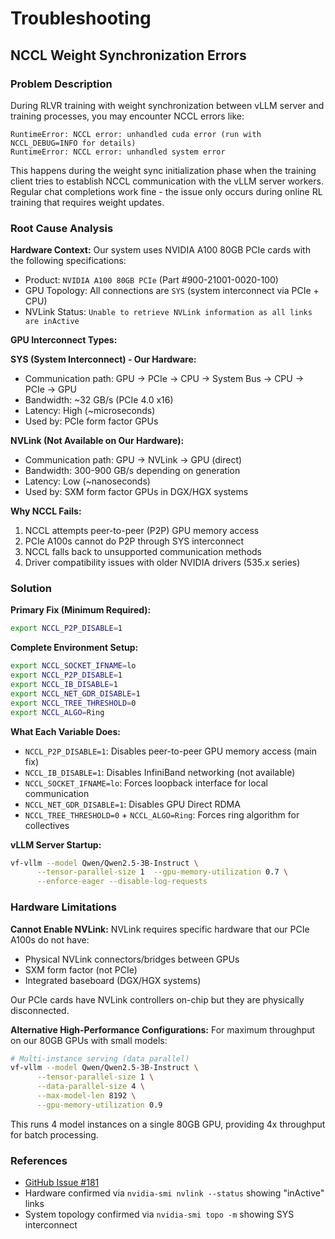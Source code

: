 # Troubleshooting

## NCCL Weight Synchronization Errors

### Problem Description

During RLVR training with weight synchronization between vLLM server and training processes, you may encounter NCCL errors like:

```
RuntimeError: NCCL error: unhandled cuda error (run with NCCL_DEBUG=INFO for details)
RuntimeError: NCCL error: unhandled system error
```

This happens during the weight sync initialization phase when the training client tries to establish NCCL communication with the vLLM server workers. Regular chat completions work fine - the issue only occurs during online RL training that requires weight updates.

### Root Cause Analysis

**Hardware Context:**
Our system uses NVIDIA A100 80GB PCIe cards with the following specifications:
- Product: `NVIDIA A100 80GB PCIe` (Part #900-21001-0020-100)
- GPU Topology: All connections are `SYS` (system interconnect via PCIe + CPU)
- NVLink Status: `Unable to retrieve NVLink information as all links are inActive`

**GPU Interconnect Types:**

**SYS (System Interconnect) - Our Hardware:**
- Communication path: GPU → PCIe → CPU → System Bus → CPU → PCIe → GPU
- Bandwidth: ~32 GB/s (PCIe 4.0 x16)
- Latency: High (~microseconds)
- Used by: PCIe form factor GPUs

**NVLink (Not Available on Our Hardware):**
- Communication path: GPU → NVLink → GPU (direct)
- Bandwidth: 300-900 GB/s depending on generation
- Latency: Low (~nanoseconds)
- Used by: SXM form factor GPUs in DGX/HGX systems

**Why NCCL Fails:**
1. NCCL attempts peer-to-peer (P2P) GPU memory access
2. PCIe A100s cannot do P2P through SYS interconnect
3. NCCL falls back to unsupported communication methods
4. Driver compatibility issues with older NVIDIA drivers (535.x series)

### Solution

**Primary Fix (Minimum Required):**
```bash
export NCCL_P2P_DISABLE=1
```

**Complete Environment Setup:**
```bash
export NCCL_SOCKET_IFNAME=lo
export NCCL_P2P_DISABLE=1
export NCCL_IB_DISABLE=1
export NCCL_NET_GDR_DISABLE=1
export NCCL_TREE_THRESHOLD=0
export NCCL_ALGO=Ring
```

**What Each Variable Does:**
- `NCCL_P2P_DISABLE=1`: Disables peer-to-peer GPU memory access (main fix)
- `NCCL_IB_DISABLE=1`: Disables InfiniBand networking (not available)
- `NCCL_SOCKET_IFNAME=lo`: Forces loopback interface for local communication
- `NCCL_NET_GDR_DISABLE=1`: Disables GPU Direct RDMA
- `NCCL_TREE_THRESHOLD=0` + `NCCL_ALGO=Ring`: Forces ring algorithm for collectives

**vLLM Server Startup:**
```bash
vf-vllm --model Qwen/Qwen2.5-3B-Instruct \
      --tensor-parallel-size 1  --gpu-memory-utilization 0.7 \
      --enforce-eager --disable-log-requests
```

### Hardware Limitations

**Cannot Enable NVLink:**
NVLink requires specific hardware that our PCIe A100s do not have:
- Physical NVLink connectors/bridges between GPUs
- SXM form factor (not PCIe)
- Integrated baseboard (DGX/HGX systems)

Our PCIe cards have NVLink controllers on-chip but they are physically disconnected.

**Alternative High-Performance Configurations:**
For maximum throughput on our 80GB GPUs with small models:
```bash
# Multi-instance serving (data parallel)
vf-vllm --model Qwen/Qwen2.5-3B-Instruct \
      --tensor-parallel-size 1 \
      --data-parallel-size 4 \
      --max-model-len 8192 \
      --gpu-memory-utilization 0.9
```

This runs 4 model instances on a single 80GB GPU, providing 4x throughput for batch processing.

### References
- [GitHub Issue #181](https://github.com/willccbb/verifiers/issues/181)
- Hardware confirmed via `nvidia-smi nvlink --status` showing "inActive" links
- System topology confirmed via `nvidia-smi topo -m` showing SYS interconnect